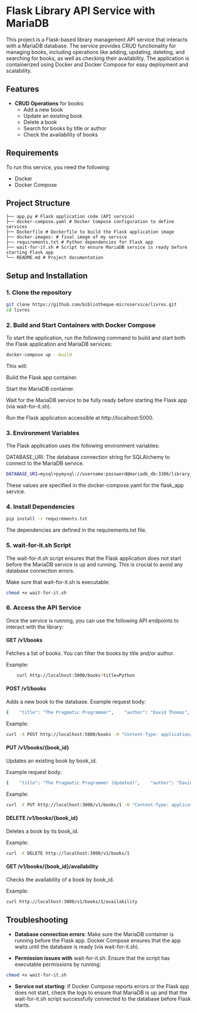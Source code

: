 # Flask Library API Service with MariaDB

This project is a Flask-based library management API service that interacts with a MariaDB database. The service provides CRUD functionality for managing books, including operations like adding, updating, deleting, and searching for books, as well as checking their availability. The application is containerized using Docker and Docker Compose for easy deployment and scalability.

## Features

- **CRUD Operations** for books:
  - Add a new book
  - Update an existing book
  - Delete a book
  - Search for books by title or author
  - Check the availability of books

## Requirements

To run this service, you need the following:

- Docker
- Docker Compose

## Project Structure

    ├── app.py # Flask application code (API service) 
    ├── docker-compose.yaml # Docker Compose configuration to define services 
    ├── Dockerfile # Dockerfile to build the Flask application image 
    ├── docker-images: # final image of my service
    ├── requirements.txt # Python dependencies for Flask app 
    ├── wait-for-it.sh # Script to ensure MariaDB service is ready before starting Flask app 
    └── README.md # Project documentation


## Setup and Installation

### 1. Clone the repository

```bash
git clone https://github.com/bibliotheque-microservice/livres.git
cd livres
```

### 2. Build and Start Containers with Docker Compose

To start the application, run the following command to build and start both the Flask application and MariaDB services:

```bash
docker-compose up --build
```
This will:

Build the Flask app container.

Start the MariaDB container.

Wait for the MariaDB service to be fully ready before starting the Flask app (via wait-for-it.sh).

Run the Flask application accessible at http://localhost:5000.

### 3. Environment Variables

The Flask application uses the following environment variables:

DATABASE_URI: The database connection string for SQLAlchemy to connect to the MariaDB service.

```bash
DATABASE_URI=mysql+pymysql://username:password@mariadb_db:3306/library_db
```

These values are specified in the docker-compose.yaml for the flask_app service.

### 4. Install Dependencies

```bash
pip install -r requirements.txt
```
The dependencies are defined in the requirements.txt file.

### 5. wait-for-it.sh Script

The wait-for-it.sh script ensures that the Flask application does not start before the MariaDB service is up and running. This is crucial to avoid any database connection errors.

Make sure that wait-for-it.sh is executable:

```bash
chmod +x wait-for-it.sh
```
### 6\. Access the API Service

Once the service is running, you can use the following API endpoints to interact with the library:

#### **GET /v1/books**

Fetches a list of books. You can filter the books by title and/or author.

Example:

```bash
    curl http://localhost:5000/books?title=Python  
```
#### **POST /v1/books**

Adds a new book to the database. Example request body:

```bash
{    "title": "The Pragmatic Programmer",    "author": "David Thomas",    "published_year": 1999,    "isbn": "978-0201616224",    "availability": true  }   
```

Example:
```bash
curl -X POST http://localhost:5000/books -H "Content-Type: application/json" -d '{"title": "The Pragmatic Programmer", "author": "David Thomas", "published_year": 1999, "isbn": "978-0201616224", "availability": true}'   
```

#### **PUT /v1/books/{book\_id}**

Updates an existing book by book\_id.

Example request body:

```bash
{    "title": "The Pragmatic Programmer (Updated)",    "author": "David Thomas",    "published_year": 2000,    "isbn": "978-0201616224",    "availability": true  }
```
Example:

```bash
curl -X PUT http://localhost:3000/v1/books/1 -H "Content-Type: application/json" -d '{"title": "The Pragmatic Programmer (Updated)", "author": "David Thomas", "published_year": 2000, "isbn": "978-0201616224", "availability": true}'
```

#### **DELETE /v1/books/{book\_id}**

Deletes a book by its book\_id.

Example:

```bash
curl -X DELETE http://localhost:3000/v1/books/1
```
#### **GET /v1/books/{book\_id}/availability**

Checks the availability of a book by book\_id.

Example:

```bash
curl http://localhost:3000/v1/books/1/availability
```

Troubleshooting
---------------

*   **Database connection errors**: Make sure the MariaDB container is running before the Flask app. Docker Compose ensures that the app waits until the database is ready (via wait-for-it.sh).

* **Permission issues with** wait-for-it.sh: Ensure that the script has executable permissions by running:

```bash
chmod +x wait-for-it.sh
```

*   **Service not starting**: If Docker Compose reports errors or the Flask app does not start, check the logs to ensure that MariaDB is up and that the wait-for-it.sh script successfully connected to the database before Flask starts.
    


